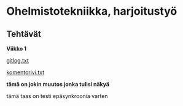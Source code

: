 # Ohelmistotekniikka, harjoitustyö
## Tehtävät
**Viikko 1**

[gitlog.txt](https://github.com/arolaeemil/ot-harjoitustyo/blob/master/laskarit/viikko1/gitlog.txt)

[komentorivi.txt](https://github.com/arolaeemil/ot-harjoitustyo/blob/master/laskarit/viikko1/komentorivi.txt)

**tämä on jokin muutos jonka tulisi näkyä**

tämä taas on testi epäsynkroonia varten
